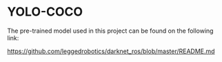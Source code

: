 # YOLO-COCO

The pre-trained model used in this project can be found on the following link:

https://github.com/leggedrobotics/darknet_ros/blob/master/README.md